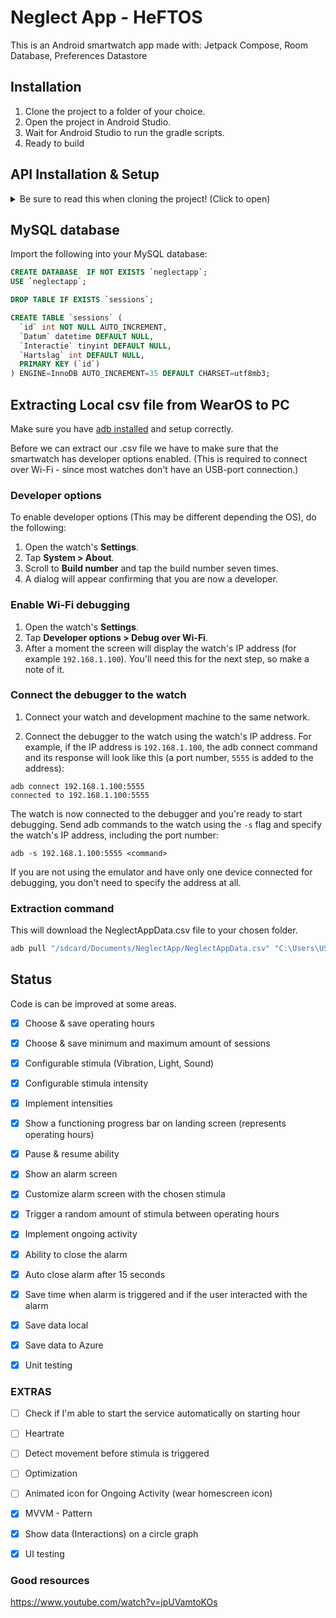 # Neglect App - HeFTOS

This is an Android smartwatch app made with:
Jetpack Compose, Room Database, Preferences Datastore

## Installation

1. Clone the project to a folder of your choice.
2. Open the project in Android Studio.
3. Wait for Android Studio to run the gradle scripts.
4. Ready to build

## API Installation & Setup
<details>
  <summary>Be sure to read this when cloning the project! (Click to open)</summary>
  
 I recommend you to use an Azure MySQL database.
When you have cloned the project, move the API folder to a folder of your choice.

Open a terminal and execute the following:
```javascript
npm install
```

Now do the following:
1. Create a ".env" file in your root folder.
2. Copy these and change the placeholders with your database connection details.

```Shell
DB_DATABASE={DATABASE NAME}
DB_USERNAME={USERNAME}
DB_PASSWORD={PASSWORD}
DB_HOST={HOSTNAME}
```

3. If you want to use a SSL connection you have to download your certificate and place it in the root of the project folder.
   (Azure MySQL database: Click on settings > networks | Here you can download the SSL-certficate)
   If you don't want to use SSL, remove line 23 which should look like the following code:
```javascript
 ssl: { ca: fs.readFileSync("DigiCertGlobalRootCA.crt.pem") }
```
  
</details>


## MySQL database

Import the following into your MySQL database:
```sql
CREATE DATABASE  IF NOT EXISTS `neglectapp`;
USE `neglectapp`;

DROP TABLE IF EXISTS `sessions`;

CREATE TABLE `sessions` (
  `id` int NOT NULL AUTO_INCREMENT,
  `Datum` datetime DEFAULT NULL,
  `Interactie` tinyint DEFAULT NULL,
  `Hartslag` int DEFAULT NULL,
  PRIMARY KEY (`id`)
) ENGINE=InnoDB AUTO_INCREMENT=35 DEFAULT CHARSET=utf8mb3;

``` 
## Extracting Local csv file from WearOS to PC

Make sure you have [adb installed](https://www.xda-developers.com/install-adb-windows-macos-linux/#how-to-set-up-adb) and setup correctly.

Before we can extract our .csv file we have to make sure that the smartwatch has developer options enabled. 
(This is required to connect over Wi-Fi - since most watches don't have an USB-port connection.)

### Developer options
To enable developer options (This may be different depending the OS), do the following:

1. Open the watch's **Settings**.
2. Tap **System > About**.
3. Scroll to **Build number** and tap the build number seven times.
4. A dialog will appear confirming that you are now a developer.

### Enable Wi-Fi debugging

1. Open the watch's **Settings**.
2. Tap **Developer options > Debug over Wi-Fi**.
3. After a moment the screen will display the watch's IP address (for example `192.168.1.100`). You'll need this for the next step, so make a note of it.

### Connect the debugger to the watch

1. Connect your watch and development machine to the same network.

2. Connect the debugger to the watch using the watch's IP address. For example, if the IP address is `192.168.1.100`, the adb connect command and its response will look like this (a port number, `5555` is added to the address):

```
adb connect 192.168.1.100:5555
connected to 192.168.1.100:5555
```

The watch is now connected to the debugger and you're ready to start debugging. 
Send adb commands to the watch using the `-s` flag and specify the watch's IP address, including the port number:

```
adb -s 192.168.1.100:5555 <command>
```

If you are not using the emulator and have only one device connected for debugging, you don't need to specify the address at all.

### Extraction command

This will download the NeglectAppData.csv file to your chosen folder.

```powershell
adb pull "/sdcard/Documents/NeglectApp/NeglectAppData.csv" "C:\Users\USER\FOLDER_LOCATION"
```

## Status
  Code is can be improved at some areas.

- [x] Choose & save operating hours

- [x] Choose & save minimum and maximum amount of sessions

- [x] Configurable stimula (Vibration, Light, Sound)

- [x] Configurable stimula intensity

- [x] Implement intensities 

- [x] Show a functioning progress bar on landing screen (represents operating hours)

- [x] Pause & resume ability

- [x] Show an alarm screen

- [x] Customize alarm screen with the chosen stimula

- [x] Trigger a random amount of stimula between operating hours

- [x] Implement ongoing activity

- [x] Ability to close the alarm

- [x] Auto close alarm after 15 seconds

- [x] Save time when alarm is triggered and if the user interacted with the alarm

- [x] Save data local

- [x] Save data to Azure

- [x] Unit testing

### EXTRAS
- [ ] Check if I'm able to start the service automatically on starting hour

- [ ] Heartrate

- [ ] Detect movement before stimula is triggered

- [ ] Optimization

- [ ] Animated icon for Ongoing Activity (wear homescreen icon)

- [x] MVVM - Pattern

- [x] Show data (Interactions) on a circle graph

- [x] UI testing

### Good resources

https://www.youtube.com/watch?v=jpUVamtoKOs
